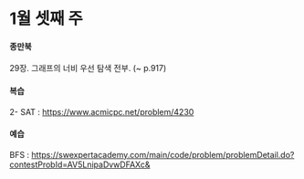 # 1월 셋째 주 

#### 종만북

29장. 그래프의 너비 우선 탐색 전부. (~ p.917)

#### 복습

2- SAT : https://www.acmicpc.net/problem/4230

#### 예습

BFS : https://swexpertacademy.com/main/code/problem/problemDetail.do?contestProbId=AV5LnipaDvwDFAXc&

